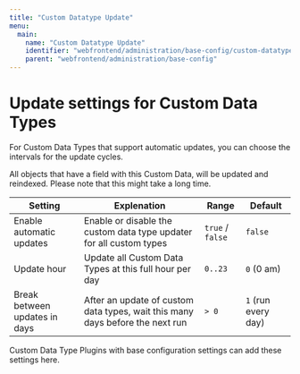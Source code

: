```yaml
---
title: "Custom Datatype Update"
menu:
  main:
    name: "Custom Datatype Update"
    identifier: "webfrontend/administration/base-config/custom-datatype-update"
    parent: "webfrontend/administration/base-config"
---
```


# Update settings for Custom Data Types

For Custom Data Types that support automatic updates, you can choose the intervals for the update cycles.

All objects that have a field with this Custom Data, will be updated and reindexed. Please note that this might take a long time.

| Setting | Explenation | Range | Default |
| --- | --- | --- | --- |
| Enable automatic updates | Enable or disable the custom data type updater for all custom types | `true` / `false` | `false` |
| Update hour | Update all Custom Data Types at this full hour per day | `0..23` | `0` (0 am) |
| Break between updates in days | After an update of custom data types, wait this many days before the next run | `> 0` | `1` (run every day) |

Custom Data Type Plugins with base configuration settings can add these settings here.